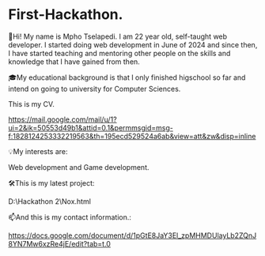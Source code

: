 # First-Hackathon.

📃Hi! My name is Mpho Tselapedi. I am 22 year old, self-taught web developer. I started doing web development in June of 2024 and since then, I have started teaching and mentoring other people on the skills and knowledge that I have gained from then.

🎓My educational background is that I only finished higschool so far and intend on going to university for Computer Sciences.

This is my CV.

https://mail.google.com/mail/u/1?ui=2&ik=50553d49b1&attid=0.1&permmsgid=msg-f:1828124253332219563&th=195ecd529524a6ab&view=att&zw&disp=inline

💡My interests are:

Web development and Game development.

🛠This is my latest project:

D:\Hackathon 2\Nox.html

📫And this is my contact information.:

https://docs.google.com/document/d/1pGtE8JaY3El_zpMHMDUlayLb2ZQnJ8YN7Mw6xzRe4jE/edit?tab=t.0
